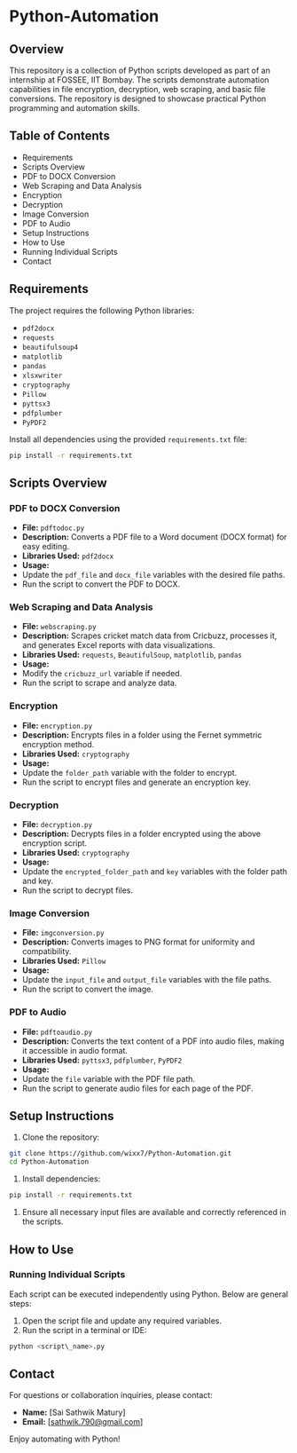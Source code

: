# Python-Automation

## Overview

This repository is a collection of Python scripts developed as part of an internship at FOSSEE, IIT Bombay. The scripts demonstrate automation capabilities in file encryption, decryption, web scraping, and basic file conversions. The repository is designed to showcase practical Python programming and automation skills.

  

## Table of Contents

*   Requirements
*   Scripts Overview
*   PDF to DOCX Conversion
*   Web Scraping and Data Analysis
*   Encryption
*   Decryption
*   Image Conversion
*   PDF to Audio
*   Setup Instructions
*   How to Use
*   Running Individual Scripts
*   Contact

  

## Requirements

The project requires the following Python libraries:

*   `pdf2docx`
*   `requests`
*   `beautifulsoup4`
*   `matplotlib`
*   `pandas`
*   `xlsxwriter`
*   `cryptography`
*   `Pillow`
*   `pyttsx3`
*   `pdfplumber`
*   `PyPDF2`

Install all dependencies using the provided `requirements.txt` file:

```bash
pip install -r requirements.txt
```
  

## Scripts Overview

### PDF to DOCX Conversion

*   **File:** `pdftodoc.py`
*   **Description:** Converts a PDF file to a Word document (DOCX format) for easy editing.
*   **Libraries Used:** `pdf2docx`
*   **Usage:**
*   Update the `pdf_file` and `docx_file` variables with the desired file paths.
*   Run the script to convert the PDF to DOCX.

### Web Scraping and Data Analysis

*   **File:** `webscraping.py`
*   **Description:** Scrapes cricket match data from Cricbuzz, processes it, and generates Excel reports with data visualizations.
*   **Libraries Used:** `requests`, `BeautifulSoup`, `matplotlib`, `pandas`
*   **Usage:**
*   Modify the `cricbuzz_url` variable if needed.
*   Run the script to scrape and analyze data.

### Encryption

*   **File:** `encryption.py`
*   **Description:** Encrypts files in a folder using the Fernet symmetric encryption method.
*   **Libraries Used:** `cryptography`
*   **Usage:**
*   Update the `folder_path` variable with the folder to encrypt.
*   Run the script to encrypt files and generate an encryption key.

### Decryption

*   **File:** `decryption.py`
*   **Description:** Decrypts files in a folder encrypted using the above encryption script.
*   **Libraries Used:** `cryptography`
*   **Usage:**
*   Update the `encrypted_folder_path` and `key` variables with the folder path and key.
*   Run the script to decrypt files.

### Image Conversion

*   **File:** `imgconversion.py`
*   **Description:** Converts images to PNG format for uniformity and compatibility.
*   **Libraries Used:** `Pillow`
*   **Usage:**
*   Update the `input_file` and `output_file` variables with the file paths.
*   Run the script to convert the image.

### PDF to Audio

*   **File:** `pdftoaudio.py`
*   **Description:** Converts the text content of a PDF into audio files, making it accessible in audio format.
*   **Libraries Used:** `pyttsx3`, `pdfplumber`, `PyPDF2`
*   **Usage:**
*   Update the `file` variable with the PDF file path.
*   Run the script to generate audio files for each page of the PDF.

  

## Setup Instructions

1.  Clone the repository:

```bash
git clone https://github.com/wixx7/Python-Automation.git
cd Python-Automation
```

1.  Install dependencies:

```bash
pip install -r requirements.txt
```

1.  Ensure all necessary input files are available and correctly referenced in the scripts.

  

## How to Use

### Running Individual Scripts

Each script can be executed independently using Python. Below are general steps:

1.  Open the script file and update any required variables.
2.  Run the script in a terminal or IDE:

```bash
python <script\_name>.py
``` 

## Contact

For questions or collaboration inquiries, please contact:

*   **Name:** \[Sai Sathwik Matury\]
*   **Email:** \[sathwik.790@gmail.com\]

  

Enjoy automating with Python!
